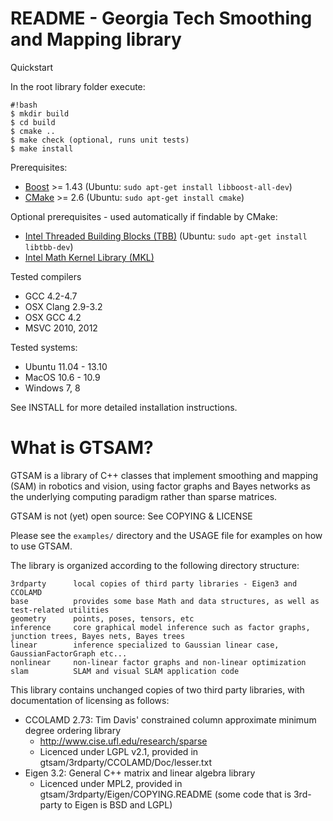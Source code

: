 README - Georgia Tech Smoothing and Mapping library
===================================================

Quickstart

In the root library folder execute:

```
#!bash
$ mkdir build
$ cd build
$ cmake ..
$ make check (optional, runs unit tests)
$ make install
```

Prerequisites:

- [Boost](http://www.boost.org/users/download/) >= 1.43 (Ubuntu: `sudo apt-get install libboost-all-dev`)
- [CMake](http://www.cmake.org/cmake/resources/software.html) >= 2.6 (Ubuntu: `sudo apt-get install cmake`)

Optional prerequisites - used automatically if findable by CMake:

- [Intel Threaded Building Blocks (TBB)](http://www.threadingbuildingblocks.org/) (Ubuntu: `sudo apt-get install libtbb-dev`)
- [Intel Math Kernel Library (MKL)](http://software.intel.com/en-us/intel-mkl)

Tested compilers

- GCC 4.2-4.7
- OSX Clang 2.9-3.2
- OSX GCC 4.2
- MSVC 2010, 2012

Tested systems:

- Ubuntu 11.04 - 13.10
- MacOS 10.6 - 10.9
- Windows 7, 8

See INSTALL for more detailed installation instructions.

What is GTSAM?
==============

GTSAM is a library of C++ classes that implement smoothing and
mapping (SAM) in robotics and vision, using factor graphs and Bayes
networks as the underlying computing paradigm rather than sparse
matrices. 

GTSAM is not (yet) open source: See COPYING & LICENSE

Please see the `examples/` directory and the USAGE file for examples on how to use GTSAM.

The library is organized according to the following directory structure:

    3rdparty      local copies of third party libraries - Eigen3 and CCOLAMD
    base          provides some base Math and data structures, as well as test-related utilities
    geometry      points, poses, tensors, etc
    inference     core graphical model inference such as factor graphs, junction trees, Bayes nets, Bayes trees 
    linear        inference specialized to Gaussian linear case, GaussianFactorGraph etc...
    nonlinear     non-linear factor graphs and non-linear optimization
    slam          SLAM and visual SLAM application code

This library contains unchanged copies of two third party libraries, with documentation 
of licensing as follows:

- CCOLAMD 2.73: Tim Davis' constrained column approximate minimum degree ordering library
    - http://www.cise.ufl.edu/research/sparse
    - Licenced under LGPL v2.1, provided in gtsam/3rdparty/CCOLAMD/Doc/lesser.txt
- Eigen 3.2:  General C++ matrix and linear algebra library
    - Licenced under MPL2, provided in gtsam/3rdparty/Eigen/COPYING.README (some code that is 3rd-party to Eigen is BSD and LGPL)
